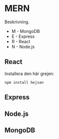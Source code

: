 # MERN

Beskrivning.
* M - MongoDB
* E - Express
* R - React
* N - Node.js

## React
Installera den här grejen:
```
npm install hejsan
```

## Express

## Node.js

## MongoDB
